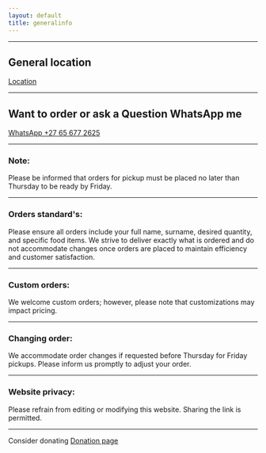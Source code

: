 ```yaml
---
layout: default
title: generalinfo
---
```


---

## General location
[Location](https://maps.app.goo.gl/ZDsmSHXYbToehVLy6)

---

## Want to order or ask a Question WhatsApp me
[WhatsApp +27 65 677 2625](https://wa.me/27656772625/)

---

### Note:
Please be informed that orders for pickup must be placed no later than Thursday to be ready by Friday.

---

### Orders standard's:
Please ensure all orders include your full name, surname, desired quantity, and specific food items. We strive to deliver exactly what is ordered and do not accommodate changes once orders are placed to maintain efficiency and customer satisfaction.

---

### Custom orders:
We welcome custom orders; however, please note that customizations may impact pricing.

---

### Changing order:
We accommodate order changes if requested before Thursday for Friday pickups. Please inform us promptly to adjust your order.

---

### Website privacy:
Please refrain from editing or modifying this website. Sharing the link is permitted.

---
Consider donating
[Donation page](https://electroboy10.github.io/TakeWay.Shop/Donation)

